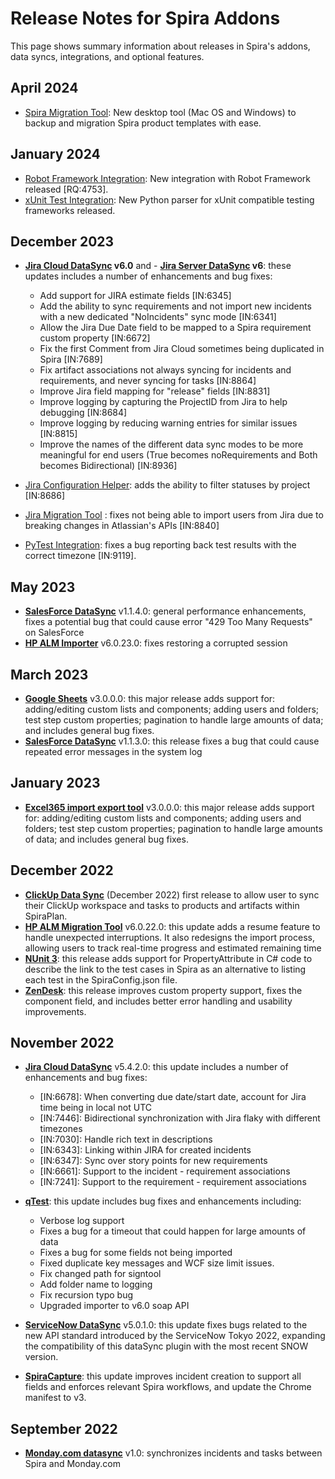 # Release Notes for Spira Addons
This page shows summary information about releases in Spira's addons, data syncs, integrations, and optional features. 

## April 2024
- [Spira Migration Tool](../Migration-and-Integration/Spira-Migration-Tool.md): New desktop tool (Mac OS and Windows) to backup and migration Spira product templates with ease. 

## January 2024
- [Robot Framework Integration](../Unit-Testing-Integration/Integrating-with-Robot-Framework.md): New integration with Robot Framework released [RQ:4753].
- [xUnit Test Integration](../Unit-Testing-Integration/Integrating-with-xUnit-Python.md): New Python parser for xUnit compatible testing frameworks released.

## December 2023
- **[Jira Cloud DataSync](../External-Bug-Tracking-Integration/Using-SpiraTeam-with-Jira-Cloud.md) v6.0** and - **[Jira Server DataSync](../External-Bug-Tracking-Integration/Using-SpiraTeam-with-JIRA-5+.md) v6**: these updates includes a number of enhancements and bug fixes:

    - Add support for JIRA estimate fields [IN:6345]
    - Add the ability to sync requirements and not import new incidents with a new dedicated "NoIncidents" sync mode [IN:6341]
    - Allow the Jira Due Date field to be mapped to a Spira requirement custom property [IN:6672]
    - Fix the first Comment from Jira Cloud sometimes being duplicated in Spira [IN:7689]
    - Fix artifact associations not always syncing for incidents and requirements, and never syncing for tasks [IN:8864]
    - Improve Jira field mapping for "release" fields [IN:8831]
    - Improve logging by capturing the ProjectID from Jira to help debugging [IN:8684]
    - Improve logging by reducing warning entries for similar issues [IN:8815]
    - Improve the names of the different data sync modes to be more meaningful for end users (True becomes noRequirements and Both becomes Bidirectional) [IN:8936]

- [Jira Configuration Helper](../External-Bug-Tracking-Integration/Using-SpiraTeam-with-Jira-Cloud.md/#jira-configuration-helper): adds the ability to filter statuses by project [IN:8686]
- [Jira Migration Tool](../Migration-and-Integration/Migrating-from-Jira.md) : fixes not being able to import users from Jira due to breaking changes in Atlassian's APIs [IN:8840]
- [PyTest Integration](../Unit-Testing-Integration/Integrating-with-PyTest.md): fixes a bug reporting back test results with the correct timezone [IN:9119].


## May 2023
- **[SalesForce DataSync](../External-Bug-Tracking-Integration/Using-Spira-with-Salesforce.com.md)** v1.1.4.0: general performance enhancements, fixes a potential bug that could cause error "429 Too Many Requests" on SalesForce
- **[HP ALM Importer](../Migration-and-Integration/Migrating-from-HP-ALM.md)** v6.0.23.0: fixes restoring a corrupted session

## March 2023
- **[Google Sheets](../Migration-and-Integration/Importing-from-Google-Sheets.md)** v3.0.0.0: this major release adds support for: adding/editing custom lists and components; adding users and folders; test step custom properties; pagination to handle large amounts of data; and includes general bug fixes.
- **[SalesForce DataSync](../External-Bug-Tracking-Integration/Using-Spira-with-Salesforce.com.md)** v1.1.3.0: this release fixes a bug that could cause repeated error messages in the system log

## January 2023
- **[Excel365 import export tool](../Migration-and-Integration/Importing-from-Microsoft-Excel-(Office365).md)** v3.0.0.0: this major release adds support for: adding/editing custom lists and components; adding users and folders; test step custom properties; pagination to handle large amounts of data; and includes general bug fixes.

## December 2022
- **[ClickUp Data Sync](../External-Bug-Tracking-Integration/Using-Spira-with-ClickUp.md)** (December 2022) first release to allow user to sync their ClickUp workspace and tasks to products and artifacts within SpiraPlan. 
- **[HP ALM Migration Tool](../Migration-and-Integration/Migrating-from-HP-ALM.md)** v6.0.22.0: this update adds a resume feature to handle unexpected interruptions. It also redesigns the import process, allowing users to track real-time progress and estimated remaining time
- **[NUnit 3](../Unit-Testing-Integration/Integrating-with-NUnit.md/#installing-the-nunit-3-add-in)**: this release adds support for PropertyAttribute in C# code to describe the link to the test cases in Spira as an alternative to listing each test in the SpiraConfig.json file.
- **[ZenDesk](../Help-Desk-Integration/Zendesk.md)**: this release improves custom property support, fixes the component field, and includes better error handling and usability improvements. 


## November 2022
- **[Jira Cloud DataSync](../External-Bug-Tracking-Integration/Using-SpiraTeam-with-Jira-Cloud.md)** v5.4.2.0: this update includes a number of enhancements and bug fixes:

    - [IN:6678]: When converting due date/start date, account for Jira time being in local not UTC
    - [IN:7446]: Bidirectional synchronization with Jira flaky with different timezones
    - [IN:7030]: Handle rich text in descriptions
    - [IN:6343]: Linking within JIRA for created incidents
    - [IN:6347]: Sync over story points for new requirements
    - [IN:6661]: Support to the incident - requirement associations
    - [IN:7241]: Support to the requirement - requirement associations

- **[qTest](../Migration-and-Integration/Migrating-from-qTest.md)**: this update includes bug fixes and enhancements including:

    - Verbose log support
    - Fixes a bug for a timeout that could happen for large amounts of data
    - Fixes a bug for some fields not being imported
    - Fixed duplicate key messages and WCF size limit issues.
    - Fix changed path for signtool
    - Add folder name to logging
    - Fix recursion typo bug
    - Upgraded importer to v6.0 soap API

- **[ServiceNow DataSync](../External-Bug-Tracking-Integration/Using-Spira-with-ServiceNow.md)** v5.0.1.0: this update fixes bugs related to the new API standard introduced by the ServiceNow Tokyo 2022, expanding the compatibility of this dataSync plugin with the most recent SNOW version.
- **[SpiraCapture](../SpiraCapture/User-Guide.md)**: this update improves incident creation to support all fields and enforces relevant Spira workflows, and update the Chrome manifest to v3. 


## September 2022
- **[Monday.com datasync](../External-Bug-Tracking-Integration/Using-Spira-with-Monday.md)** v1.0: synchronizes incidents and tasks between Spira and Monday.com



